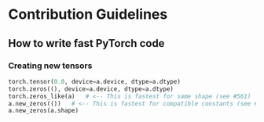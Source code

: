 # Contribution Guidelines

## How to write fast PyTorch code

### Creating new tensors

```python
torch.tensor(0.0, device=a.device, dtype=a.dtype)
torch.zeros((), device=a.device, dtype=a.dtype)
torch.zeros_like(a)   # <-- This is fastest for same shape (see #561)
a.new_zeros(())   # <-- This is fastest for compatible constants (see #561)
a.new_zeros(a.shape)
```

